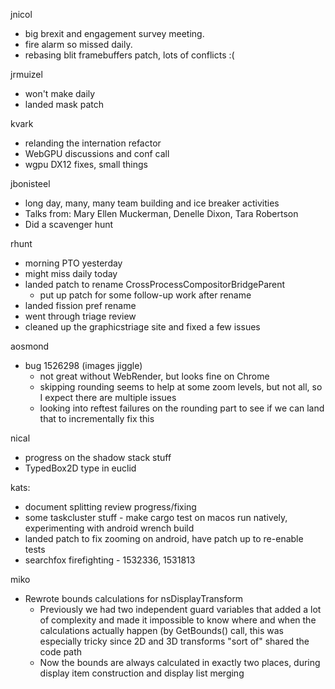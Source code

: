 jnicol
  * big brexit and engagement survey meeting.
  * fire alarm so missed daily.
  * rebasing blit framebuffers patch, lots of conflicts :(

jrmuizel
- won't make daily
- landed mask patch

kvark
  * relanding the internation refactor
  * WebGPU discussions and conf call
  * wgpu DX12 fixes, small things

jbonisteel
  * long day, many, many team building and ice breaker activities
  * Talks from: Mary Ellen Muckerman, Denelle Dixon, Tara Robertson
  * Did a scavenger hunt

rhunt
  * morning PTO yesterday
  * might miss daily today
  * landed patch to rename CrossProcessCompositorBridgeParent
    * put up patch for some follow-up work after rename
  * landed fission pref rename
  * went through triage review
  * cleaned up the graphicstriage site and fixed a few issues

aosmond
  * bug 1526298 (images jiggle)
    * not great without WebRender, but looks fine on Chrome
    * skipping rounding seems to help at some zoom levels, but not all, so I expect there are multiple issues
    * looking into reftest failures on the rounding part to see if we can land that to incrementally fix this

nical
  * progress on the shadow stack stuff
  * TypedBox2D type in euclid

kats:
  * document splitting review progress/fixing
  * some taskcluster stuff - make cargo test on macos run natively, experimenting with android wrench build
  * landed patch to fix zooming on android, have patch up to re-enable tests
  * searchfox firefighting - 1532336, 1531813

miko
  * Rewrote bounds calculations for nsDisplayTransform
    * Previously we had two independent guard variables that added a lot of complexity and made it impossible to know where and when the calculations actually happen (by GetBounds() call, this was especially tricky since 2D and 3D transforms "sort of" shared the code path
    * Now the bounds are always calculated in exactly two places, during display item construction and display list merging
